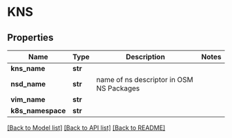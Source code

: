 # KNS

## Properties
Name | Type | Description | Notes
------------ | ------------- | ------------- | -------------
**kns_name** | **str** |  | 
**nsd_name** | **str** | name of ns descriptor in OSM NS Packages | 
**vim_name** | **str** |  | 
**k8s_namespace** | **str** |  | 

[[Back to Model list]](../README.md#documentation-for-models) [[Back to API list]](../README.md#documentation-for-api-endpoints) [[Back to README]](../README.md)

